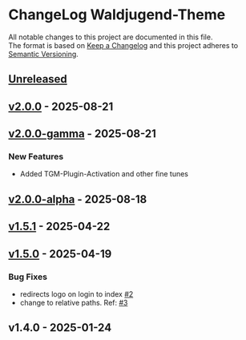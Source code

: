 # ChangeLog Waldjugend-Theme

All notable changes to this project are documented in this file. \
The format is based on [Keep a Changelog](https://keepachangelog.com) and this project adheres to [Semantic Versioning](https://semver.org).

<a name="unreleased"></a>
## [Unreleased]


<a name="v2.0.0"></a>
## [v2.0.0] - 2025-08-21

<a name="v2.0.0-gamma"></a>
## [v2.0.0-gamma] - 2025-08-21
### New Features
- Added TGM-Plugin-Activation and other fine tunes


<a name="v2.0.0-alpha"></a>
## [v2.0.0-alpha] - 2025-08-18

<a name="v1.5.1"></a>
## [v1.5.1] - 2025-04-22

<a name="v1.5.0"></a>
## [v1.5.0] - 2025-04-19
### Bug Fixes
- redirects logo on login to index [#2](https://github.com/lwijshoff/waldjugend-theme/issues/2)
- change to relative paths. Ref: [#3](https://github.com/lwijshoff/waldjugend-theme/issues/3)


<a name="v1.4.0"></a>
## v1.4.0 - 2025-01-24

[Unreleased]: https://github.com/lwijshoff/waldjugend-theme/compare/v2.0.0...HEAD
[v2.0.0]: https://github.com/lwijshoff/waldjugend-theme/compare/v2.0.0-gamma...v2.0.0
[v2.0.0-gamma]: https://github.com/lwijshoff/waldjugend-theme/compare/v2.0.0-alpha...v2.0.0-gamma
[v2.0.0-alpha]: https://github.com/lwijshoff/waldjugend-theme/compare/v1.5.1...v2.0.0-alpha
[v1.5.1]: https://github.com/lwijshoff/waldjugend-theme/compare/v1.5.0...v1.5.1
[v1.5.0]: https://github.com/lwijshoff/waldjugend-theme/compare/v1.4.0...v1.5.0
